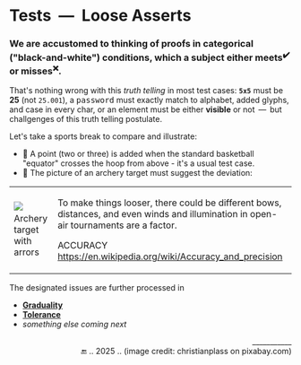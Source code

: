 # Tests &nbsp;&mdash;&nbsp; Loose Asserts

### We are accustomed to thinking of proofs in categorical ("black-and-white") conditions, which a subject either meets<sup>✔️</sup> or misses<sup>❌</sup>. 

That's nothing wrong with this _truth telling_ in most test cases: <b>`5x5`</b> must be **25** (not `25.001`), a <samp>password</samp> must exactly match to alphabet, added glyphs, and case in every char, or an element must be either **visible** or not &thinsp;&mdash;&thinsp; but challgenges of this truth telling postulate.

Let's take a sports break to compare and illustrate:

+ 🏀 A point (two or three) is added when the standard basketball "equator" crosses the hoop from above - it's a usual test case.
+ 🎯 The picture of an archery target must suggest the deviation:

<table><tr><td>
<picture><img alt="&nbsp; Archery target with arrors" src="https://github.com/Kyriosity/read-write/blob/main/README%2B/_rsc/_img/illus/_sports/archery_pixabay.com_christianplass.png" /></picture>
</td><td>

To make things looser, there could be different bows, distances, and even winds and illumination in open-air tournaments are a factor.

ACCURACY https://en.wikipedia.org/wiki/Accuracy_and_precision
  
</td></tr></table>

The designated issues are further processed in 

+ [**Graduality**](tests-gradual_assert.md)
+ [**Tolerance**](tests-value_tolerance.md)
+ _something else coming next_

<div align="right">___________<br />🔚 .. 2025 .. (image credit: christianplass on pixabay.com)</div>

